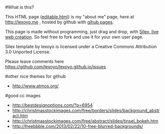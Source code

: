 #What is this?

This HTML page ([editable.html](http://lexoyo.github.io/editable.html)) is my "about me" page, here at http://lexoyo.me , hosted by github with [gihub pages](https://pages.github.com/).

This page is made without programming, just drag and drop, with [Silex, live web creation](http://www.silex.me/). So feel free to fork and use it for your own user page.

Silex template by lexoyo is licensed under a Creative Commons Attribution 3.0 Unported License.

Please leave comments here
https://github.com/lexoyo/lexoyo.github.io/issues


#other nice themes for github

* http://www.atmos.org/

#good cc images

* http://bestdesignoptions.com/?p=6954
* http://christmasstockimages.com/free/borders/slides/background_abstract.htm
* http://christmasstockimages.com/free/abstract/slides/tinsel_bokeh.htm
* http://freebbble.com/2013/02/22/10-free-blurred-backgrounds/
